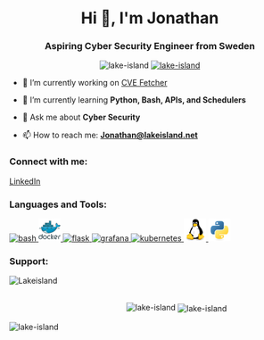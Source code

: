 <h1 align="center">Hi 👋, I'm Jonathan</h1>
<h3 align="center">Aspiring Cyber Security Engineer from Sweden</h3>

<p align="center">
  <img src="https://komarev.com/ghpvc/?username=lake-island&label=Profile%20views&color=0e75b6&style=flat" alt="lake-island" />
  <a href="https://github.com/ryo-ma/github-profile-trophy"><img src="https://github-profile-trophy.vercel.app/?username=lake-island" alt="lake-island" /></a>
</p>

- 🔭 I’m currently working on [CVE Fetcher](https://github.com/Lake-Island/cve_fetcher)

- 🌱 I’m currently learning **Python, Bash, APIs, and Schedulers**

- 💬 Ask me about **Cyber Security**

- 📫 How to reach me: **Jonathan@lakeisland.net**

<h3 align="left">Connect with me:</h3>
<p align="left">
  <a href="https://www.linkedin.com/in/your-linkedin-profile/" target="_blank" rel="noreferrer">LinkedIn</a>
</p>

<h3 align="left">Languages and Tools:</h3>
<p align="left">
  <a href="https://www.gnu.org/software/bash/" target="_blank" rel="noreferrer">
    <img src="https://www.vectorlogo.zone/logos/gnu_bash/gnu_bash-icon.svg" alt="bash" width="40" height="40"/>
  </a>
  <a href="https://www.docker.com/" target="_blank" rel="noreferrer">
    <img src="https://raw.githubusercontent.com/devicons/devicon/master/icons/docker/docker-original-wordmark.svg" alt="docker" width="40" height="40"/>
  </a>
  <a href="https://flask.palletsprojects.com/" target="_blank" rel="noreferrer">
    <img src="https://www.vectorlogo.zone/logos/pocoo_flask/pocoo_flask-icon.svg" alt="flask" width="40" height="40"/>
  </a>
  <a href="https://grafana.com" target="_blank" rel="noreferrer">
    <img src="https://www.vectorlogo.zone/logos/grafana/grafana-icon.svg" alt="grafana" width="40" height="40"/>
  </a>
  <a href="https://kubernetes.io" target="_blank" rel="noreferrer">
    <img src="https://www.vectorlogo.zone/logos/kubernetes/kubernetes-icon.svg" alt="kubernetes" width="40" height="40"/>
  </a>
  <a href="https://www.linux.org/" target="_blank" rel="noreferrer">
    <img src="https://raw.githubusercontent.com/devicons/devicon/master/icons/linux/linux-original.svg" alt="linux" width="40" height="40"/>
  </a>
  <a href="https://www.python.org" target="_blank" rel="noreferrer">
    <img src="https://raw.githubusercontent.com/devicons/devicon/master/icons/python/python-original.svg" alt="python" width="40" height="40"/>
  </a>
</p>

<h3 align="left">Support:</h3>
<p><a href="https://www.buymeacoffee.com/Lakeisland">
  <img align="left" src="https://cdn.buymeacoffee.com/buttons/v2/default-yellow.png" height="50" width="210" alt="Lakeisland" />
</a></p>
<br><br>

<p><img align="left" src="https://github-readme-stats.vercel.app/api/top-langs?username=lake-island&show_icons=true&locale=en&layout=compact" alt="lake-island" /></p>

<p>&nbsp;<img align="center" src="https://github-readme-stats.vercel.app/api?username=lake-island&show_icons=true&locale=en" alt="lake-island" /></p>

<p><img align="center" src="https://github-readme-streak-stats.herokuapp.com/?user=lake-island&" alt="lake-island" /></p>
